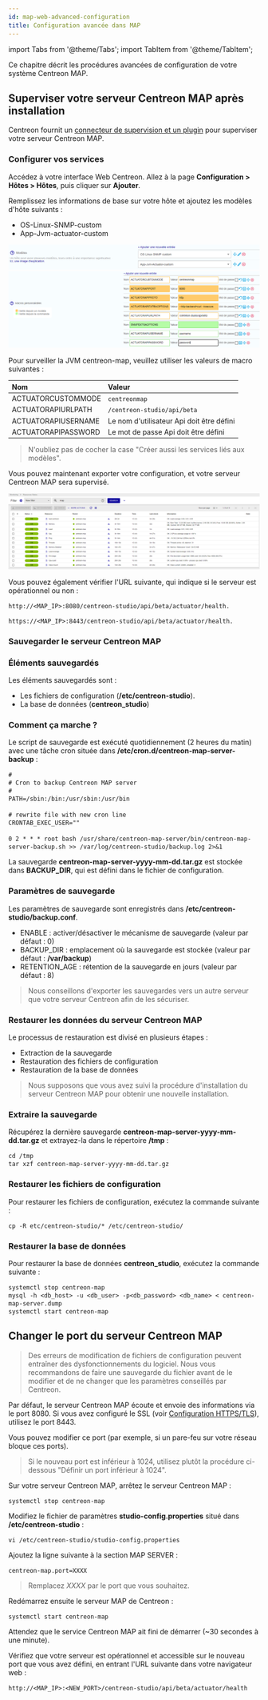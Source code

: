 ```yaml
---
id: map-web-advanced-configuration
title: Configuration avancée dans MAP
---
```

import Tabs from '@theme/Tabs';
import TabItem from '@theme/TabItem';

Ce chapitre décrit les procédures avancées de configuration de votre système Centreon MAP.

## Superviser votre serveur Centreon MAP après installation

Centreon fournit un [connecteur de supervision et un plugin](/pp/integrations/plugin-packs/procedures/applications-monitoring-centreon-map-engine-actuator) pour superviser votre serveur Centreon MAP.

### Configurer vos services

Accédez à votre interface Web Centreon. Allez à la page **Configuration > Hôtes > Hôtes**, puis cliquer sur **Ajouter**.

Remplissez les informations de base sur votre hôte et ajoutez les modèles d'hôte suivants :

- OS-Linux-SNMP-custom
- App-Jvm-actuator-custom

![image](../assets/graph-views/jvm1.png)
![image](../assets/graph-views/jvm2.png)

Pour surveiller la JVM centreon-map, veuillez utiliser les valeurs de macro suivantes :

| Nom                     | Valeur                                    |
| :---------------------- | :---------------------------------------- |
| ACTUATORCUSTOMMODE      | ```centreonmap```                         |
| ACTUATORAPIURLPATH      | ```/centreon-studio/api/beta```           |
| ACTUATORAPIUSERNAME     | Le nom d'utilisateur Api doit être défini |
| ACTUATORAPIPASSWORD     | Le mot de passe Api doit être défini      |

> N'oubliez pas de cocher la case "Créer aussi les services liés aux modèles".

Vous pouvez maintenant exporter votre configuration, et votre serveur Centreon MAP sera supervisé.

![image](../assets/graph-views/jvm3.png)

Vous pouvez également vérifier l'URL suivante, qui indique si le serveur est opérationnel ou non :

<Tabs groupId="sync">
<TabItem value="HTTP" label="HTTP">

```shell
http://<MAP_IP>:8080/centreon-studio/api/beta/actuator/health.
```

</TabItem>
<TabItem value="HTTPS" label="HTTPS">

```shell
https://<MAP_IP>:8443/centreon-studio/api/beta/actuator/health.
```

</TabItem>
</Tabs>

### Sauvegarder le serveur Centreon MAP

### Éléments sauvegardés

Les éléments sauvegardés sont :

- Les fichiers de configuration (**/etc/centreon-studio**).
- La base de données (**centreon\_studio**)

### Comment ça marche ?

Le script de sauvegarde est exécuté quotidiennement (2 heures du matin) avec une tâche cron située dans **/etc/cron.d/centreon-map-server-backup** :

```text
#
# Cron to backup Centreon MAP server
#
PATH=/sbin:/bin:/usr/sbin:/usr/bin

# rewrite file with new cron line
CRONTAB_EXEC_USER=""

0 2 * * * root bash /usr/share/centreon-map-server/bin/centreon-map-server-backup.sh >> /var/log/centreon-studio/backup.log 2>&1
```

La sauvegarde **centreon-map-server-yyyy-mm-dd.tar.gz** est stockée dans **BACKUP\_DIR**, qui est défini dans le fichier de configuration.

### Paramètres de sauvegarde

Les paramètres de sauvegarde sont enregistrés dans **/etc/centreon-studio/backup.conf**.

- ENABLE : activer/désactiver le mécanisme de sauvegarde (valeur par défaut : 0)
- BACKUP\_DIR : emplacement où la sauvegarde est stockée (valeur par défaut : **/var/backup**)
- RETENTION\_AGE : rétention de la sauvegarde en jours (valeur par défaut : 8)

> Nous conseillons d'exporter les sauvegardes vers un autre serveur que votre serveur Centreon afin de les sécuriser.

### Restaurer les données du serveur Centreon MAP

Le processus de restauration est divisé en plusieurs étapes :

- Extraction de la sauvegarde
- Restauration des fichiers de configuration
- Restauration de la base de données

> Nous supposons que vous avez suivi la procédure d'installation du serveur Centreon MAP pour obtenir une nouvelle installation.

### Extraire la sauvegarde

Récupérez la dernière sauvegarde **centreon-map-server-yyyy-mm-dd.tar.gz** et extrayez-la dans le répertoire **/tmp** :

```shell
cd /tmp
tar xzf centreon-map-server-yyyy-mm-dd.tar.gz
```

### Restaurer les fichiers de configuration

Pour restaurer les fichiers de configuration, exécutez la commande suivante :

```shell
cp -R etc/centreon-studio/* /etc/centreon-studio/
```

### Restaurer la base de données

Pour restaurer la base de données **centreon\_studio**, exécutez la commande suivante :

```shell
systemctl stop centreon-map
mysql -h <db_host> -u <db_user> -p<db_password> <db_name> < centreon-map-server.dump
systemctl start centreon-map
```

## Changer le port du serveur Centreon MAP

> Des erreurs de modification de fichiers de configuration peuvent entraîner des dysfonctionnements du logiciel. Nous vous recommandons de faire une sauvegarde du fichier avant de le modifier et de ne changer que les paramètres conseillés par Centreon.

Par défaut, le serveur Centreon MAP écoute et envoie des informations via le port 8080. 
Si vous avez configuré le SSL (voir [Configuration HTTPS/TLS](secure-your-map-platform.md#configure-httpstls-on-the-web-server)), utilisez le port 8443.

Vous pouvez modifier ce port (par exemple, si un pare-feu sur votre réseau bloque ces ports).

> Si le nouveau port est inférieur à 1024, utilisez plutôt la procédure ci-dessous "Définir un port inférieur à 1024".

Sur votre serveur Centreon MAP, arrêtez le serveur Centreon MAP :

```shell
systemctl stop centreon-map
```

Modifiez le fichier de paramètres **studio-config.properties** situé dans **/etc/centreon-studio** :

```shell
vi /etc/centreon-studio/studio-config.properties
```

Ajoutez la ligne suivante à la section MAP SERVER :

```text
centreon-map.port=XXXX
```

> Remplacez *XXXX* par le port que vous souhaitez.

Redémarrez ensuite le serveur MAP de Centreon :

```shell
systemctl start centreon-map
```

Attendez que le service Centreon MAP ait fini de démarrer (~30 secondes à une minute).

Vérifiez que votre serveur est opérationnel et accessible sur le nouveau port que vous avez défini, en entrant l'URL suivante dans votre navigateur web :

```shell
http://<MAP_IP>:<NEW_PORT>/centreon-studio/api/beta/actuator/health
```
